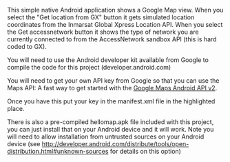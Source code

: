 This simple native Android application shows a Google Map view. When you select the "Get location from GX" button it gets simulated location coordinates from the Inmarsat Global Xpress Location API. When you select the Get accessnetwork button it shows the type of network you are currently connected to from the AccessNetwork sandbox API (this is hard coded to GX).

You will need to use the Android developer kit available from Google to compile the code for this project (developer.android.com)

You will need to get your own API key from Google so that you can use the Maps API:
A fast way to get started with the [Google Maps Android API v2](http://developers.google.com/maps/documentation/android).

Once you have this put your key in the manifest.xml file in the highlighted place.

There is also a pre-compiled hellomap.apk file included with this project, you can just install that on your Android device and it will work. Note you will need to allow installation from untrusted sources on your Android device (see http://developer.android.com/distribute/tools/open-distribution.html#unknown-sources for details on this option)
